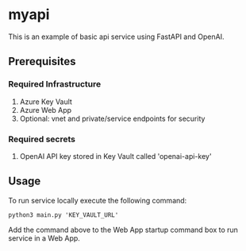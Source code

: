 # myapi
This is an example of basic api service using FastAPI and OpenAI.

## Prerequisites
### Required Infrastructure
1. Azure Key Vault
2. Azure Web App
3. Optional: vnet and private/service endpoints for security

### Required secrets
1. OpenAI API key stored in Key Vault called 'openai-api-key'

## Usage
To run service locally execute the following command:
```
python3 main.py 'KEY_VAULT_URL'
```
Add the command above to the Web App startup command box to run service in a Web App.

